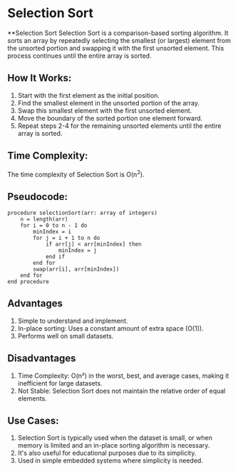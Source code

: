 # Selection Sort

**Selection Sort
Selection Sort is a comparison-based sorting algorithm. It sorts an array by repeatedly selecting the smallest (or largest) element from the unsorted portion and swapping it with the first unsorted element. This process continues until the entire array is sorted.

## How It Works:
1. Start with the first element as the initial position.
2. Find the smallest element in the unsorted portion of the array.
3. Swap this smallest element with the first unsorted element.
4. Move the boundary of the sorted portion one element forward.
5. Repeat steps 2-4 for the remaining unsorted elements until the entire array is sorted.

## Time Complexity:
The time complexity of Selection Sort is O(n<sup>2</sup>).

## Pseudocode:

```pseudo
procedure selectionSort(arr: array of integers)
    n = length(arr)
    for i = 0 to n - 1 do
        minIndex = i
        for j = i + 1 to n do
            if arr[j] < arr[minIndex] then
                minIndex = j
            end if
        end for
        swap(arr[i], arr[minIndex])
    end for
end procedure
```

## Advantages
1. Simple to understand and implement.
2. In-place sorting: Uses a constant amount of extra space (O(1)).
3. Performs well on small datasets.

## Disadvantages
1. Time Complexity: O(n²) in the worst, best, and average cases, making it inefficient for large datasets.
2. Not Stable: Selection Sort does not maintain the relative order of equal elements.

## Use Cases:
1. Selection Sort is typically used when the dataset is small, or when memory is limited and an in-place sorting algorithm is necessary.
2. It's also useful for educational purposes due to its simplicity.
3. Used in simple embedded systems where simplicity is needed.

